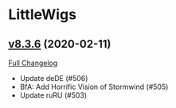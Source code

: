 # LittleWigs

## [v8.3.6](https://github.com/BigWigsMods/LittleWigs/tree/v8.3.6) (2020-02-11)
[Full Changelog](https://github.com/BigWigsMods/LittleWigs/compare/v8.3.5...v8.3.6)

- Update deDE (#506)  
- BfA: Add Horrific Vision of Stormwind (#505)  
- Update ruRU (#503)  
